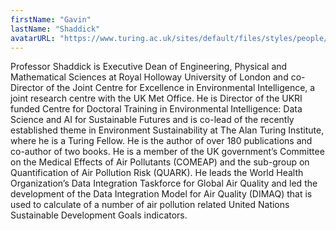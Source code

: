 ```yaml
---
firstName: "Gavin"
lastName: "Shaddick"
avatarURL: "https://www.turing.ac.uk/sites/default/files/styles/people/public/2021-02/gavin_s_photo.jpg?itok=NPAW7Y5A"
---
```


Professor Shaddick is Executive Dean of Engineering, Physical and Mathematical Sciences at Royal Holloway University of London and co-Director of the Joint Centre for Excellence in Environmental Intelligence, a joint research centre with the UK Met Office. He is Director of the UKRI funded Centre for Doctoral Training in Environmental Intelligence: Data Science and AI for Sustainable Futures and is co-lead of the recently established theme in Environment Sustainability at The Alan Turing Institute, where he is a Turing Fellow. He is the author of over 180 publications and co-author of two books. He is a member of the UK government’s Committee on the Medical Effects of Air Pollutants (COMEAP) and the sub-group on Quantification of Air Pollution Risk (QUARK). He leads the World Health Organization’s Data Integration Taskforce for Global Air Quality and led the development of the Data Integration Model for Air Quality (DIMAQ) that is used to calculate of a number of air pollution related United Nations Sustainable Development Goals indicators.
